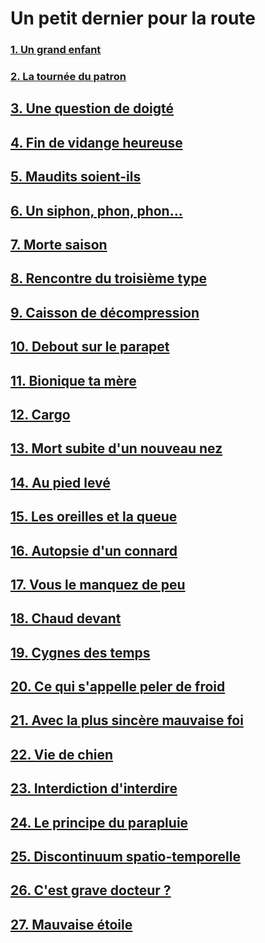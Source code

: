 # Un petit dernier pour la route

### [1. Un grand enfant](https://github.com/MichelTerrier/Un-petit-dernier-pour-la-route/blob/main/01.%20Un%20grand%20enfant.pdf)

### [2. La tournée du patron](https://github.com/MichelTerrier/Un-petit-dernier-pour-la-route/blob/main/02.%20La%20tourn%C3%A9e%20du%20patron.pdf)

## [3. Une question de doigté](https://github.com/MichelTerrier/Un-petit-dernier-pour-la-route/blob/main/03.%20Une%20question%20de%20doigt%C3%A9.pdf)

## [4. Fin de vidange heureuse](https://github.com/MichelTerrier/Un-petit-dernier-pour-la-route/blob/main/04.%20Fin%20de%20vidange%20heureuse.pdf)

## [5. Maudits soient-ils](https://github.com/MichelTerrier/Un-petit-dernier-pour-la-route/blob/main/05.%20Maudits%20soient-ils%20!.pdf)

## [6. Un siphon, phon, phon...](https://github.com/MichelTerrier/Un-petit-dernier-pour-la-route/blob/main/06.%20Un%20siphon%2C%20phon%2C%20phon%E2%80%A6.pdf)

## [7. Morte saison](https://github.com/MichelTerrier/Un-petit-dernier-pour-la-route/blob/main/07.%20Morte-saison.pdf)

## [8. Rencontre du troisième type](https://github.com/MichelTerrier/Un-petit-dernier-pour-la-route/blob/main/08.%20Rencontre%20du%20troisi%C3%A8me%20type.pdf)

## [9. Caisson de décompression](https://github.com/MichelTerrier/Un-petit-dernier-pour-la-route/blob/main/09.%20Caisson%20de%20d%C3%A9compression.pdf)

## [10. Debout sur le parapet](https://github.com/MichelTerrier/Un-petit-dernier-pour-la-route/blob/main/10.%20Debout%20sur%20le%20parapet.pdf)

## [11. Bionique ta mère](https://github.com/MichelTerrier/Un-petit-dernier-pour-la-route/blob/main/11.%20Bionique%20ta%20m%C3%A8re.pdf)

## [12. Cargo](https://github.com/MichelTerrier/Un-petit-dernier-pour-la-route/blob/main/12.%20Cargo.pdf)

## [13. Mort subite d'un nouveau nez](https://github.com/MichelTerrier/Un-petit-dernier-pour-la-route/blob/main/13.%20Mort%20subite%20d'un%20nouveau%20nez.pdf)

## [14. Au pied levé](https://github.com/MichelTerrier/Un-petit-dernier-pour-la-route/blob/main/14.%20Au%20pied%20lev%C3%A9.pdf)

## [15. Les oreilles et la queue](https://github.com/MichelTerrier/Un-petit-dernier-pour-la-route/blob/main/15.%20Les%20oreilles%20et%20la%20queue.pdf)

## [16. Autopsie d'un connard](https://github.com/MichelTerrier/Un-petit-dernier-pour-la-route/blob/main/16.%20Autopsie%20d%E2%80%99un%20connard.pdf)

## [17. Vous le manquez de peu](https://github.com/MichelTerrier/Un-petit-dernier-pour-la-route/blob/main/17.%20Vous%20le%20manquez%20de%20peu%20!.pdf)

## [18. Chaud devant](https://github.com/MichelTerrier/Un-petit-dernier-pour-la-route/blob/main/18.%20Chaud%20devant%20!.pdf)

## [19. Cygnes des temps](https://github.com/MichelTerrier/Un-petit-dernier-pour-la-route/blob/main/19.%20Cygnes%20des%20temps.pdf)

## [20. Ce qui s'appelle peler de froid](https://github.com/MichelTerrier/Un-petit-dernier-pour-la-route/blob/main/20.%20Ce%20qui%20s'appelle%20peler%20de%20froid.pdf)

## [21. Avec la plus sincère mauvaise foi](https://github.com/MichelTerrier/Un-petit-dernier-pour-la-route/blob/main/21.%20Avec%20la%20plus%20sinc%C3%A8re%20mauvaise%20foi.pdf)

## [22. Vie de chien](https://github.com/MichelTerrier/Un-petit-dernier-pour-la-route/blob/main/22.%20Vie%20de%20chien.pdf)

## [23. Interdiction d'interdire](https://github.com/MichelTerrier/Un-petit-dernier-pour-la-route/blob/main/23.%20Interdiction%20d%E2%80%99interdire.pdf)

## [24. Le principe du parapluie](https://github.com/MichelTerrier/Un-petit-dernier-pour-la-route/blob/main/24.%20Le%20principe%20du%20parapluie.pdf)

## [25. Discontinuum spatio-temporelle](https://github.com/MichelTerrier/Un-petit-dernier-pour-la-route/blob/main/25.%20Discontinuum%20spatio-temporelle.pdf)

## [26. C'est grave docteur ?](https://github.com/MichelTerrier/Un-petit-dernier-pour-la-route/blob/main/26.%20C%E2%80%99est%20grave%20Docteur.pdf)

## [27. Mauvaise étoile](https://github.com/MichelTerrier/Un-petit-dernier-pour-la-route/blob/main/27.%20Mauvaise%20%C3%A9toile.pdf)
